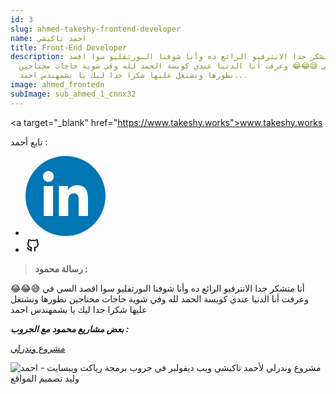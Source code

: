 ```yaml
---
id: 3
slug: ahmed-takeshy-frontend-developer
name: احمد تاكيشي
title: Front-End Developer
description: أنا متشكر جدا الانترفيو الرائع ده وأنا شوفنا البورتفليو سوا اقصد
  السي في 😅😂😂 وعرفت أنا الدنيا عندي كويسة الحمد لله وفي شوية حاجات محتاجين
  نطورها ونشتغل عليها شكرا جدا ليك يا بشمهندس احمد...
image: ahmed_frontedn
subImage: sub_ahmed_1_cnnx32
---
```

<﻿a target="_blank" href="https://www.takeshy.works">www.takeshy.works</a>

<p style="
    margin: 0;
">تابع أحمد :</p>
<ul class="social-icon justify-content-center d-flex justify-content-lg-start"><li><a href="https://www.linkedin.com/in/ahmed-abdelsamie-a1a46a166/" target="_blank" rel="nofollow noopener noreferrer" aria-label="linkedIn" data-v-43922166=""><svg id="linkedIn" enable-background="new 0 0 128 128" height="128px" version="1.1" viewBox="0 0 128 128" width="128px" xml:space="preserve" xmlns="http://www.w3.org/2000/svg" xmlns:xlink="http://www.w3.org/1999/xlink" class="h-10 w-10" data-v-43922166=""><g><circle cx="64" cy="64" fill="#0076B4" r="64"></circle></g><g><path d="M44.119,95.934H29.184V47.93h14.935V95.934z M36.656,41.371c-4.792,0-8.656-3.876-8.656-8.653   c0-4.775,3.864-8.652,8.656-8.652c4.771,0,8.646,3.876,8.646,8.652C45.303,37.495,41.428,41.371,36.656,41.371z M100,95.934H85.081   V72.59c0-5.566-0.097-12.728-7.752-12.728c-7.765,0-8.948,6.065-8.948,12.33v23.742H53.479V47.93H67.78v6.562h0.204   c1.99-3.774,6.857-7.753,14.117-7.753c15.105,0,17.897,9.939,17.897,22.868L100,95.934L100,95.934z" fill="#FFFFFF"></path></g></svg></a></li><li><a href="https://github.com/AhmedTakeshy" target="_blank" rel="nofollow noopener noreferrer" aria-label="github" data-v-43922166=""><svg xmlns="http://www.w3.org/2000/svg" class="icon icon-tabler icon-tabler-brand-github" width="24" height="24" viewBox="0 0 24 24" stroke-width="2" stroke="currentColor" fill="none" stroke-linecap="round" stroke-linejoin="round"> <path stroke="none" d="M0 0h24v24H0z" fill="none"/> <path d="M9 19c-4.3 1.4 -4.3 -2.5 -6 -3m12 5v-3.5c0 -1 .1 -1.4 -.5 -2c2.8 -.3 5.5 -1.4 5.5 -6a4.6 4.6 0 0 0 -1.3 -3.2a4.2 4.2 0 0 0 -.1 -3.2s-1.1 -.3 -3.5 1.3a12.3 12.3 0 0 0 -6.2 0c-2.4 -1.6 -3.5 -1.3 -3.5 -1.3a4.2 4.2 0 0 0 -.1 3.2a4.6 4.6 0 0 0 -1.3 3.2c0 4.6 2.7 5.7 5.5 6c-.6 .6 -.6 1.2 -.5 2v3.5" /> </svg></a></li></ul>

> **ر﻿سالة محمود :**

أنا متشكر جدا الانترفيو الرائع ده وأنا شوفنا البورتفليو سوا اقصد السي في 😅😂😂 وعرفت أنا الدنيا عندي كويسة الحمد لله وفي شوية حاجات محتاجين نطورها ونشتغل عليها شكرا جدا ليك يا بشمهندس احمد

***بعض م﻿شاريع محمود مع الجروب :***

<a target="_blank"  href="https://wanderly.vercel.app/" class="rbt-btn btn-gradient hover-icon-reverse"><span class="icon-reverse-wrapper"><span>مشروع وندرلي</span></span></a>

![مشروع وندرلي لأحمد تاكيشي ويب ديفولبر في جروب برمجة رياكت ويبسايت - احمد وليد تصميم المواقع](https://res.cloudinary.com/drcfigqqr/image/upload/v1689014146/demo-wender_hsxow5.webp "مشروع وندرلي لأحمد تاكيشي ويب ديفولبر")